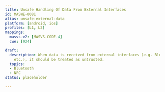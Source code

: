 ```yaml
---
title: Unsafe Handling Of Data From External Interfaces
id: MASWE-0081
alias: unsafe-external-data
platform: [android, ios]
profiles: [L1, L2]
mappings:
  masvs-v2: [MASVS-CODE-4]
  cwe: [924]

draft:
  description: When data is received from external interfaces (e.g. Bluetooth, NFC,
    etc.), it should be treated as untrusted.
  topics:
  - Bluetooth
  - NFC
status: placeholder

---
```


